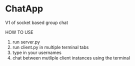 # ChatApp
V1 of socket based group chat

HOW TO USE
1. run server.py
2. run client.py in multiple terminal tabs
3. type in your usernames
4. chat between mutliple client instances using the terminal
